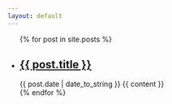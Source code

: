 ```yaml
---
layout: default
---
```


<ul class="posts">
  {% for post in site.posts %}
    <li>
      <h2><a href="{{ BASE_PATH }}{{ post.url }}">{{ post.title }}</a></h2>
      <span>{{ post.date | date_to_string }}</span>
      {{ content }}
    </li>
  {% endfor %}
</ul>

